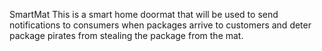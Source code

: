  SmartMat
This is a smart home doormat that will be used to send notifications to consumers when packages arrive to customers and deter package pirates from stealing the package from the mat.
